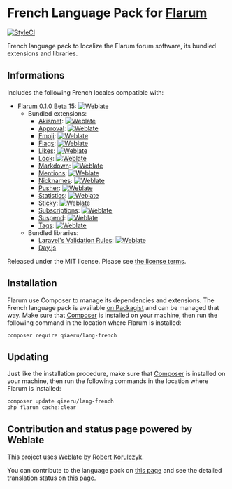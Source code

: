 # French Language Pack for [Flarum](https://flarum.org/)

[![StyleCI](https://styleci.io/repos/70081209/shield?style=flat&branch=master)](https://styleci.io/repos/70081209)

French language pack to localize the Flarum forum software, its bundled extensions and libraries.

## Informations

Includes the following French locales compatible with:

- [Flarum 0.1.0 Beta 15](https://github.com/flarum/core): [![Weblate](https://weblate.rob006.net/widgets/flarum/-/core/svg-badge.svg)](https://weblate.rob006.net/projects/flarum/core/fr/)
  - Bundled extensions:
    - [Akismet](https://github.com/flarum/akismet): [![Weblate](https://weblate.rob006.net/widgets/flarum/-/flarum-akismet/svg-badge.svg)](https://weblate.rob006.net/projects/flarum/flarum-akismet/fr/)
    - [Approval](https://github.com/flarum/approval): [![Weblate](https://weblate.rob006.net/widgets/flarum/-/flarum-approval/svg-badge.svg)](https://weblate.rob006.net/projects/flarum/flarum-approval/fr/)
    - [Emoji](https://github.com/flarum/emoji): [![Weblate](https://weblate.rob006.net/widgets/flarum/-/flarum-emoji/svg-badge.svg)](https://weblate.rob006.net/projects/flarum/flarum-emoji/fr/)
    - [Flags](https://github.com/flarum/flags): [![Weblate](https://weblate.rob006.net/widgets/flarum/-/flarum-flags/svg-badge.svg)](https://weblate.rob006.net/projects/flarum/flarum-flags/fr/)
    - [Likes](https://github.com/flarum/likes): [![Weblate](https://weblate.rob006.net/widgets/flarum/-/flarum-likes/svg-badge.svg)](https://weblate.rob006.net/projects/flarum/flarum-likes/fr/)
    - [Lock](https://github.com/flarum/lock): [![Weblate](https://weblate.rob006.net/widgets/flarum/-/flarum-lock/svg-badge.svg)](https://weblate.rob006.net/projects/flarum/flarum-lock/fr/)
    - [Markdown](https://github.com/flarum/markdown): [![Weblate](https://weblate.rob006.net/widgets/flarum/-/flarum-markdown/svg-badge.svg)](https://weblate.rob006.net/projects/flarum/flarum-markdown/fr/)
    - [Mentions](https://github.com/flarum/mentions): [![Weblate](https://weblate.rob006.net/widgets/flarum/-/flarum-mentions/svg-badge.svg)](https://weblate.rob006.net/projects/flarum/flarum-mentions/fr/)
    - [Nicknames](https://github.com/flarum/nicknames): [![Weblate](https://weblate.rob006.net/widgets/flarum/-/flarum-nicknames/svg-badge.svg)](https://weblate.rob006.net/projects/flarum/flarum-nicknames/fr/)
    - [Pusher](https://github.com/flarum/pusher): [![Weblate](https://weblate.rob006.net/widgets/flarum/-/flarum-pusher/svg-badge.svg)](https://weblate.rob006.net/projects/flarum/flarum-pusher/fr/)
    - [Statistics](https://github.com/flarum/statistics): [![Weblate](https://weblate.rob006.net/widgets/flarum/-/flarum-statistics/svg-badge.svg)](https://weblate.rob006.net/projects/flarum/flarum-statistics/fr/)
    - [Sticky](https://github.com/flarum/sticky): [![Weblate](https://weblate.rob006.net/widgets/flarum/-/flarum-sticky/svg-badge.svg)](https://weblate.rob006.net/projects/flarum/flarum-sticky/fr/)
    - [Subscriptions](https://github.com/flarum/subscriptions): [![Weblate](https://weblate.rob006.net/widgets/flarum/-/flarum-subscriptions/svg-badge.svg)](https://weblate.rob006.net/projects/flarum/flarum-subscriptions/fr/)
    - [Suspend](https://github.com/flarum/suspend): [![Weblate](https://weblate.rob006.net/widgets/flarum/-/flarum-suspend/svg-badge.svg)](https://weblate.rob006.net/projects/flarum/flarum-suspend/fr/)
    - [Tags](https://github.com/flarum/tags): [![Weblate](https://weblate.rob006.net/widgets/flarum/-/flarum-tags/svg-badge.svg)](https://weblate.rob006.net/projects/flarum/flarum-tags/fr/)
  - Bundled libraries:
    - [Laravel's Validation Rules](https://github.com/laravel/laravel): [![Weblate](https://weblate.rob006.net/widgets/flarum/-/validation/svg-badge.svg)](https://weblate.rob006.net/projects/flarum/validation/fr/)
    - [Day.js](https://github.com/iamkun/dayjs)

Released under the MIT license. Please see [the license terms](https://github.com/qiaeru/lang-french/blob/master/LICENSE).

## Installation

Flarum use Composer to manage its dependencies and extensions. The French language pack is available [on Packagist](https://packagist.org/packages/qiaeru/lang-french) and can be managed that way. Make sure that [Composer](https://getcomposer.org/) is installed on your machine, then run the following command in the location where Flarum is installed:

```shell
composer require qiaeru/lang-french
```

## Updating

Just like the installation procedure, make sure that [Composer](https://getcomposer.org/) is installed on your machine, then run the following commands in the location where Flarum is installed:

```shell
composer update qiaeru/lang-french
php flarum cache:clear
```

## Contribution and status page powered by Weblate

This project uses [Weblate](https://weblate.rob006.net/) by [Robert Korulczyk](https://github.com/rob006).

You can contribute to the language pack on [this page](https://weblate.rob006.net/languages/fr/flarum/) and see the detailed translation status on [this page](https://github.com/rob006-software/flarum-translations/blob/master/status/fr.md).  
